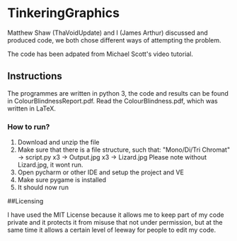 # TinkeringGraphics

Matthew Shaw (ThaVoidUpdate) and I (James Arthur) discussed and produced code, we both chose different ways of attempting the problem.

The code has been adpated from Michael Scott's video tutorial.

## Instructions

The programmes are written in python 3, the code and results can be found in ColourBlindnessReport.pdf. Read the ColourBlindness.pdf, which was written in LaTeX.

### How to run?
1. Download and unzip the file
2. Make sure that there is a file structure, such that:
    "Mono/Di/Tri Chromat"
        -> script.py  x3
        -> Output.jpg x3
        -> Lizard.jpg
Please note without Lizard.jpg, it wont run.
3. Open pycharm or other IDE and setup the project and VE
4. Make sure pygame is installed
5. It should now run

##Licensing

I have used the MIT License because it allows me to keep part of my code private and it protects it from misuse that not under permission, but at the same time it allows a certain level of leeway for people to edit my code.


